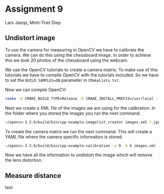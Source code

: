 # Assignment 9

Lars Jaeqx, Minh-Triet Diep

## Undistort image

To use the camera for measuring in OpenCV we have to calibrate the camera. We can do this using the chessboard image. In order to achieve this we took 20 photos of the chessboard using the webcam.

We use the OpenCV tutorials to create a camera matrix. To make use of this tutorials we have to compile OpenCV with the tutorials included. So we have to set the `BUILD_SAMPLES=ON` parameter in `CMakeLists.txt`.

Now we can compile OpenCV:
```sh
cmake -D CMAKE_BUILD_TYPE=Release -D CMAKE_INSTALL_PREFIX=/usr/local ..
```

Next we create a XML file of the images we are using for the calibration. In the folder where you stored the images you run the next command.
```sh
~/opencv-3.3.0/build/bin/cpp-example-imagelist_creator images.xml *.jpg
```

To create the camera matrix we run the next command. This will create a YAML file where the camera specific information is stored.
```sh
~/opencv-3.3.0/build/bin/cpp-example-calibration -w 9 -h 6 images.xml

```

Now we have all the information to undistort the image which will remove the lens distortion. 

## Measure distance

text